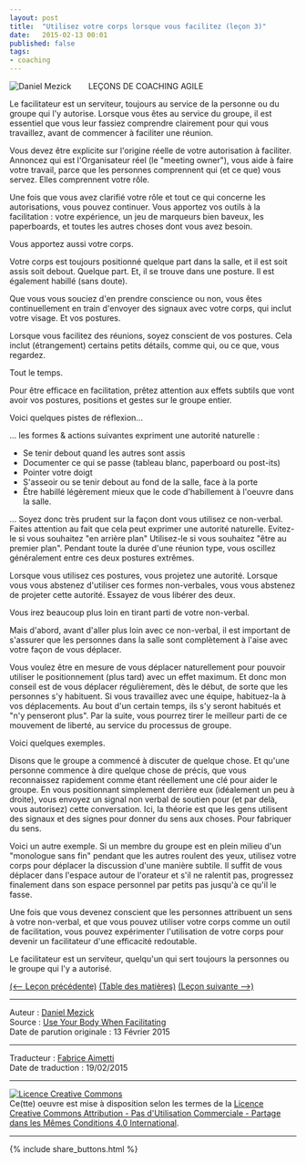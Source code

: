 ```yaml
---
layout: post
title:  "Utilisez votre corps lorsque vous facilitez (leçon 3)"
date:   2015-02-13 00:01
published: false
tags:
- coaching
---
```


<div align="left" style="float:left; padding-right:30px" >
  <img title="Daniel Mezick" src="{{ site.url }}assets/daniel_mezick/daniel-mezick-001.png" />
</div>
LEÇONS DE COACHING AGILE

Le facilitateur est un serviteur, toujours au service de la personne ou du groupe qui l'y autorise. Lorsque vous êtes au service du groupe, il est essentiel que vous leur fassiez comprendre clairement pour qui vous travaillez, avant de commencer à faciliter une réunion.

Vous devez être explicite sur l'origine réelle de votre autorisation à faciliter. Annoncez qui est l'Organisateur réel (le "meeting owner"), vous aide à faire votre travail, parce que les personnes comprennent qui (et ce que) vous servez. Elles comprennent votre rôle.

Une fois que vous avez clarifié votre rôle et tout ce qui concerne les autorisations, vous pouvez continuer. Vous apportez vos outils à la facilitation : votre expérience, un jeu de marqueurs bien baveux, les paperboards, et toutes les autres choses dont vous avez besoin.

Vous apportez aussi votre corps.

Votre corps est toujours positionné quelque part dans la salle, et il est soit assis soit debout. Quelque part. Et, il se trouve dans une posture. Il est également habillé (sans doute).

Que vous vous souciez d'en prendre conscience ou non, vous êtes continuellement en train d'envoyer des signaux avec votre corps, qui inclut votre visage. Et vos postures.

Lorsque vous facilitez des réunions, soyez conscient de vos postures. Cela inclut (étrangement) certains petits détails, comme qui, ou ce que, vous regardez.

Tout le temps.

Pour être efficace en facilitation, prêtez attention aux effets subtils que vont avoir vos postures, positions et gestes sur le groupe entier.

Voici quelques pistes de réflexion...

... les formes & actions suivantes expriment une autorité naturelle :

* Se tenir debout quand les autres sont assis
* Documenter ce qui se passe (tableau blanc, paperboard ou post-its)
* Pointer votre doigt
* S'asseoir ou se tenir debout au fond de la salle, face à la porte
* Être habillé légèrement mieux que le code d'habillement à l'oeuvre dans la salle.

... Soyez donc très prudent sur la façon dont vous utilisez ce non-verbal. Faites attention au fait que cela peut exprimer une autorité naturelle. Evitez-le si vous souhaitez "en arrière plan" Utilisez-le si vous souhaitez "être au premier plan". Pendant toute la durée d'une réunion type, vous oscillez généralement entre ces deux postures extrêmes.

Lorsque vous utilisez ces postures, vous projetez une autorité. Lorsque vous vous abstenez d'utiliser ces formes non-verbales, vous vous abstenez de projeter cette autorité. Essayez de vous libérer des deux.

Vous irez beaucoup plus loin en tirant parti de votre non-verbal.

Mais d'abord, avant d'aller plus loin avec ce non-verbal, il est important de s'assurer que les personnes dans la salle sont complètement à l'aise avec votre façon de vous déplacer.

Vous voulez être en mesure de vous déplacer naturellement pour pouvoir utiliser le positionnement (plus tard) avec un effet maximum. Et donc mon conseil est de vous déplacer régulièrement, dès le début, de sorte que les personnes s'y habituent. Si vous travaillez avec une équipe, habituez-la à vos déplacements. Au bout d'un certain temps, ils s'y seront habitués et "n'y penseront plus". Par la suite, vous pourrez tirer le meilleur parti de ce mouvement de liberté, au service du processus de groupe.

Voici quelques exemples.

Disons que le groupe a commencé à discuter de quelque chose. Et qu'une personne commence à dire quelque chose de précis, que vous reconnaissez rapidement comme étant réellement une clé pour aider le groupe. En vous positionnant simplement derrière eux (idéalement un peu à droite), vous envoyez un signal non verbal de soutien pour (et par delà, vous autorisez) cette conversation. Ici, la théorie est que les gens utilisent des signaux et des signes pour donner du sens aux choses. Pour fabriquer du sens.

Voici un autre exemple. Si un membre du groupe est en plein milieu d'un "monologue sans fin" pendant que les autres roulent des yeux, utilisez votre corps pour déplacer la discussion d'une manière subtile. Il suffit de vous déplacer dans l'espace autour de l'orateur et s'il ne ralentit pas, progressez finalement dans son espace personnel par petits pas jusqu'à ce qu'il le fasse.

Une fois que vous devenez conscient que les personnes attribuent un sens à votre non-verbal, et que vous pouvez utiliser votre corps comme un outil de facilitation, vous pouvez expérimenter l'utilisation de votre corps pour devenir un facilitateur d'une efficacité redoutable.

Le facilitateur est un serviteur, quelqu'un qui sert toujours la personnes ou le groupe qui l'y a autorisé.


[(<-- Leçon précédente)](http://www.les-traducteurs-agiles.org/2015/02/19/votre-posture-est-votre-message-lecon-2) [(Table des matières)](http://www.les-traducteurs-agiles.org/2015/02/15/lecons-de-coaching.html) [(Leçon suivante -->)](http://www.les-traducteurs-agiles.org/2015/02/19/l-auto-organisation-est-de-l-auto-gestion-lecon-4.html)  


---
Auteur : [Daniel Mezick](https://twitter.com/DanielMezick)  
Source : [Use Your Body When Facilitating](http://newtechusa.net/agile/use-your-body-when-facilitating/)  
Date de parution originale : 13 Février 2015  

---
Traducteur : [Fabrice Aimetti](http://www.fabrice-aimetti.fr/)  
Date de traduction : 19/02/2015  

---

<a rel="license" href="http://creativecommons.org/licenses/by-nc-sa/4.0/"><img alt="Licence Creative Commons" style="border-width:0" src="http://i.creativecommons.org/l/by-nc-sa/4.0/88x31.png" /></a><br />Ce(tte) oeuvre est mise à disposition selon les termes de la <a rel="license" href="http://creativecommons.org/licenses/by-nc-sa/4.0/">Licence Creative Commons Attribution - Pas d'Utilisation Commerciale - Partage dans les Mêmes Conditions 4.0 International</a>.

---

{% include share_buttons.html %}

